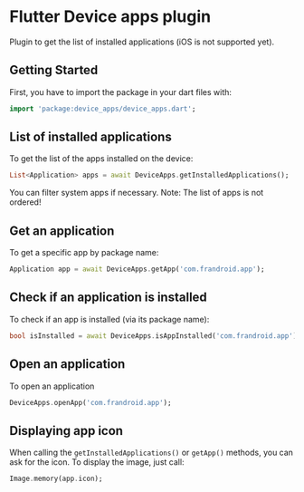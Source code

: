 # Flutter Device apps plugin

Plugin to get the list of installed applications (iOS is not supported yet).

## Getting Started

First, you have to import the package in your dart files with:
```dart
import 'package:device_apps/device_apps.dart';
```

## List of installed applications

To get the list of the apps installed on the device:

```dart
List<Application> apps = await DeviceApps.getInstalledApplications();
```

You can filter system apps if necessary.
Note: The list of apps is not ordered!


## Get an application

To get a specific app by package name:

```dart
Application app = await DeviceApps.getApp('com.frandroid.app');
```

## Check if an application is installed

To check if an app is installed (via its package name):

```dart
bool isInstalled = await DeviceApps.isAppInstalled('com.frandroid.app');
```

## Open an application

To open an application
```dart
DeviceApps.openApp('com.frandroid.app');
```

## Displaying app icon

When calling the `getInstalledApplications()` or `getApp()` methods, you can ask for the icon.
To display the image, just call:

```dart
Image.memory(app.icon);
```




